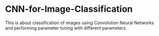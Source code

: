 # CNN-for-Image-Classification
This is about classification of images using Convolution Neural Networks and performing parameter tuning with different parameters.
